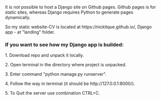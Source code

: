 <p>It is not possible to host a Django site on Github pages. Github pages is for static sites, whereas Django requires Python to generate pages dynamically.</p>
<p>So my static website-CV is located at https://nickitque.github.io/, Django app - at "landing" folder.</p>
<h3>If you want to see how my Django app is builded:</h3>
<p>1. Download repo and unpack it locally.</p>
<p>2. Open terminal in the directory where project is unpacked.</p>
<p>3. Enter command "python manage.py runserver".</p>
<p>4. Follow the way in terminal (it should be http://127.0.0.1:8000/).</p>
<p>5. To Quit the server use combination CTRL+C.</p>
